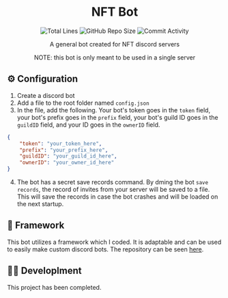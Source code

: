 <h1 align="center">NFT Bot</h1>

<p align="center">
<img src="https://img.shields.io/tokei/lines/github/JonZavialov/nft-bot?color=9cf" alt="Total Lines" />
<img src="https://img.shields.io/github/repo-size/JonZavialov/nft-bot?color=9cf&logo=GitHub" alt="GitHub Repo Size" />
<img src="https://img.shields.io/github/commit-activity/m/JonZavialov/nft-bot?color=9cf&logo=GitHub" alt="Commit Activity" />
</p>

<p align="center">A general bot created for NFT discord servers</p>
<p align="center">NOTE: this bot is only meant to be used in a single server</p>

## ⚙️ Configuration

1. Create a discord bot
2. Add a file to the root folder named `config.json`
3. In the file, add the following. Your bot's token goes in the `token` field, your bot's prefix goes in the `prefix` field, your bot's guild ID goes in the `guildID` field, and your ID goes in the `ownerID` field.
```json
{
    "token": "your_token_here",
    "prefix": "your_prefix_here",
    "guildID": "your_guild_id_here",
    "ownerID": "your_owner_id_here"
}
```
4. The bot has a secret save records command. By dming the bot `save records`, the record of invites from your server will be saved to a file. This will save the records in case the bot crashes and will be loaded on the next startup.

## 🧠 Framework

This bot utilizes a framework which I coded. It is adaptable and can be used to easily make custom discord bots. The repository can be seen [here](https://github.com/JonZavialov/bot-framework).

## 👨‍💻 Developlment

This project has been completed.
